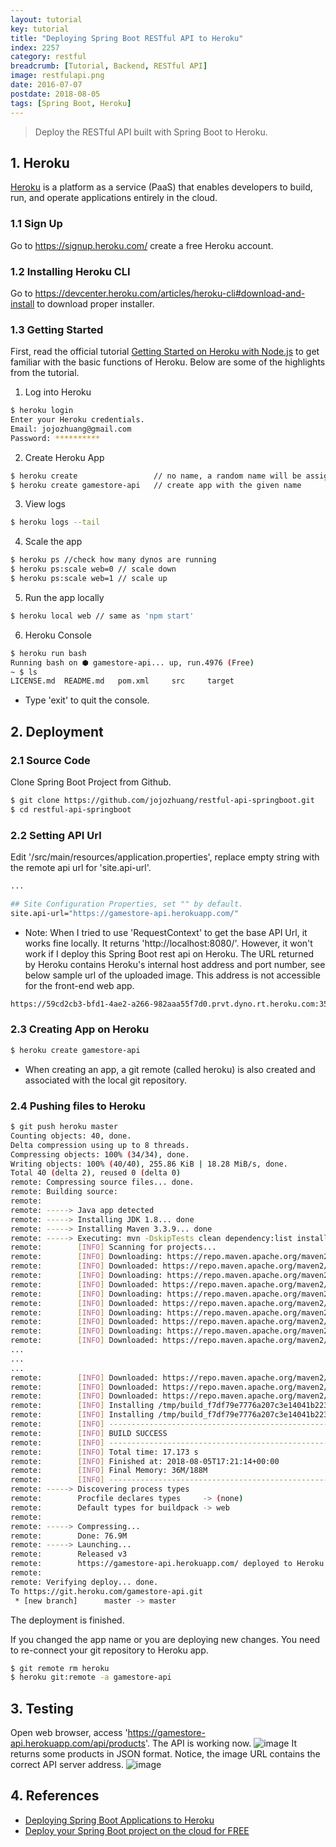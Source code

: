 ```yaml
---
layout: tutorial
key: tutorial
title: "Deploying Spring Boot RESTful API to Heroku"
index: 2257
category: restful
breadcrumb: [Tutorial, Backend, RESTful API]
image: restfulapi.png
date: 2016-07-07
postdate: 2018-08-05
tags: [Spring Boot, Heroku]
---
```


> Deploy the RESTful API built with Spring Boot to Heroku.

## 1. Heroku
[Heroku](https://www.heroku.com/) is a platform as a service (PaaS) that enables developers to build, run, and operate applications entirely in the cloud.
### 1.1 Sign Up
Go to https://signup.heroku.com/ create a free Heroku account.
### 1.2 Installing Heroku CLI
Go to https://devcenter.heroku.com/articles/heroku-cli#download-and-install to download proper installer.
### 1.3 Getting Started
First, read the official tutorial [Getting Started on Heroku with Node.js](https://devcenter.heroku.com/articles/getting-started-with-nodejs#introduction) to get familiar with the basic functions of Heroku. Below are some of the highlights from the tutorial.  
1) Log into Heroku
```sh
$ heroku login
Enter your Heroku credentials.
Email: jojozhuang@gmail.com
Password: **********
```
2) Create Heroku App
```sh
$ heroku create                 // no name, a random name will be assigned to the app
$ heroku create gamestore-api   // create app with the given name
```
3) View logs
```sh
$ heroku logs --tail
```
4) Scale the app
```sh
$ heroku ps //check how many dynos are running
$ heroku ps:scale web=0 // scale down
$ heroku ps:scale web=1 // scale up
```
5) Run the app locally
```sh
$ heroku local web // same as 'npm start'
```
6) Heroku Console
```sh
$ heroku run bash
Running bash on ⬢ gamestore-api... up, run.4976 (Free)
~ $ ls
LICENSE.md	README.md	pom.xml		src		target
```
* Type 'exit' to quit the console.

## 2. Deployment
### 2.1 Source Code
Clone Spring Boot Project from Github.
```sh
$ git clone https://github.com/jojozhuang/restful-api-springboot.git
$ cd restful-api-springboot
```
### 2.2 Setting API Url
Edit '/src/main/resources/application.properties', replace empty string with the remote api url for 'site.api-url'.
```sh
...

## Site Configuration Properties, set "" by default.
site.api-url="https://gamestore-api.herokuapp.com/"
```
* Note: When I tried to use 'RequestContext' to get the base API Url, it works fine locally. It returns 'http://localhost:8080/'. However, it won't work if I deploy this Spring Boot rest api on Heroku. The URL returned by Heroku contains Heroku's internal host address and port number, see below sample url of the uploaded image. This address is not accessible for the front-end web app.
```sh
https://59cd2cb3-bfd1-4ae2-a266-982aaa55f7d0.prvt.dyno.rt.heroku.com:35113/images/636690875005430000_wiiu_fightingpad.jpg
```

### 2.3 Creating App on Heroku
```sh
$ heroku create gamestore-api
```
* When creating an app, a git remote (called heroku) is also created and associated with the local git repository.

### 2.4 Pushing files to Heroku
```sh
$ git push heroku master
Counting objects: 40, done.
Delta compression using up to 8 threads.
Compressing objects: 100% (34/34), done.
Writing objects: 100% (40/40), 255.86 KiB | 18.28 MiB/s, done.
Total 40 (delta 2), reused 0 (delta 0)
remote: Compressing source files... done.
remote: Building source:
remote:
remote: -----> Java app detected
remote: -----> Installing JDK 1.8... done
remote: -----> Installing Maven 3.3.9... done
remote: -----> Executing: mvn -DskipTests clean dependency:list install
remote:        [INFO] Scanning for projects...
remote:        [INFO] Downloading: https://repo.maven.apache.org/maven2/org/springframework/boot/spring-boot-starter-parent/1.5.6.RELEASE/spring-boot-starter-parent-1.5.6.RELEASE.pom
remote:        [INFO] Downloaded: https://repo.maven.apache.org/maven2/org/springframework/boot/spring-boot-starter-parent/1.5.6.RELEASE/spring-boot-starter-parent-1.5.6.RELEASE.pom (8 KB at 14.3 KB/sec)
remote:        [INFO] Downloading: https://repo.maven.apache.org/maven2/org/springframework/boot/spring-boot-dependencies/1.5.6.RELEASE/spring-boot-dependencies-1.5.6.RELEASE.pom
remote:        [INFO] Downloaded: https://repo.maven.apache.org/maven2/org/springframework/boot/spring-boot-dependencies/1.5.6.RELEASE/spring-boot-dependencies-1.5.6.RELEASE.pom (91 KB at 2516.5 KB/sec)
remote:        [INFO] Downloading: https://repo.maven.apache.org/maven2/com/fasterxml/jackson/jackson-bom/2.8.9/jackson-bom-2.8.9.pom
remote:        [INFO] Downloaded: https://repo.maven.apache.org/maven2/com/fasterxml/jackson/jackson-bom/2.8.9/jackson-bom-2.8.9.pom (11 KB at 635.5 KB/sec)
remote:        [INFO] Downloading: https://repo.maven.apache.org/maven2/com/fasterxml/jackson/jackson-parent/2.8/jackson-parent-2.8.pom
remote:        [INFO] Downloaded: https://repo.maven.apache.org/maven2/com/fasterxml/jackson/jackson-parent/2.8/jackson-parent-2.8.pom (8 KB at 598.9 KB/sec)
remote:        [INFO] Downloading: https://repo.maven.apache.org/maven2/com/fasterxml/oss-parent/27/oss-parent-27.pom
remote:        [INFO] Downloaded: https://repo.maven.apache.org/maven2/classworlds/classworlds/1.1-alpha-2/classworlds-1.1-alpha-2.jar (37 KB at 3330.6 KB/sec)
...
...
...
remote:        [INFO] Downloaded: https://repo.maven.apache.org/maven2/commons-codec/commons-codec/1.6/commons-codec-1.6.jar (228 KB at 5828.6 KB/sec)
remote:        [INFO] Downloaded: https://repo.maven.apache.org/maven2/org/apache/maven/shared/maven-shared-utils/0.4/maven-shared-utils-0.4.jar (152 KB at 3795.2 KB/sec)
remote:        [INFO] Downloaded: https://repo.maven.apache.org/maven2/org/codehaus/plexus/plexus-utils/3.0.15/plexus-utils-3.0.15.jar (234 KB at 4762.3 KB/sec)
remote:        [INFO] Installing /tmp/build_f7df79e7776a207c3e14041b2230106c/target/app.jar to /app/tmp/cache/.m2/repository/johnny/tutorial/RestfulSpringBoot/0.0.1-SNAPSHOT/RestfulSpringBoot-0.0.1-SNAPSHOT.jar
remote:        [INFO] Installing /tmp/build_f7df79e7776a207c3e14041b2230106c/pom.xml to /app/tmp/cache/.m2/repository/johnny/tutorial/RestfulSpringBoot/0.0.1-SNAPSHOT/RestfulSpringBoot-0.0.1-SNAPSHOT.pom
remote:        [INFO] ------------------------------------------------------------------------
remote:        [INFO] BUILD SUCCESS
remote:        [INFO] ------------------------------------------------------------------------
remote:        [INFO] Total time: 17.173 s
remote:        [INFO] Finished at: 2018-08-05T17:21:14+00:00
remote:        [INFO] Final Memory: 36M/188M
remote:        [INFO] ------------------------------------------------------------------------
remote: -----> Discovering process types
remote:        Procfile declares types     -> (none)
remote:        Default types for buildpack -> web
remote:
remote: -----> Compressing...
remote:        Done: 76.9M
remote: -----> Launching...
remote:        Released v3
remote:        https://gamestore-api.herokuapp.com/ deployed to Heroku
remote:
remote: Verifying deploy... done.
To https://git.heroku.com/gamestore-api.git
 * [new branch]      master -> master
```
The deployment is finished.

If you changed the app name or you are deploying new changes. You need to re-connect your git repository to Heroku app.
```sh
$ git remote rm heroku
$ heroku git:remote -a gamestore-api
```

## 3. Testing
Open web browser, access 'https://gamestore-api.herokuapp.com/api/products'. The API is working now.
![image](/public/images/frontend/157/api.png)
It returns some products in JSON format. Notice, the image URL contains the correct API server address.
![image](/public/images/frontend/157/json.png)

## 4. References
* [Deploying Spring Boot Applications to Heroku](https://devcenter.heroku.com/articles/deploying-spring-boot-apps-to-heroku)
* [Deploy your Spring Boot project on the cloud for FREE](https://medium.com/@ryanyuliu/deploy-your-spring-boot-project-properly-for-free-66ae38012698)
